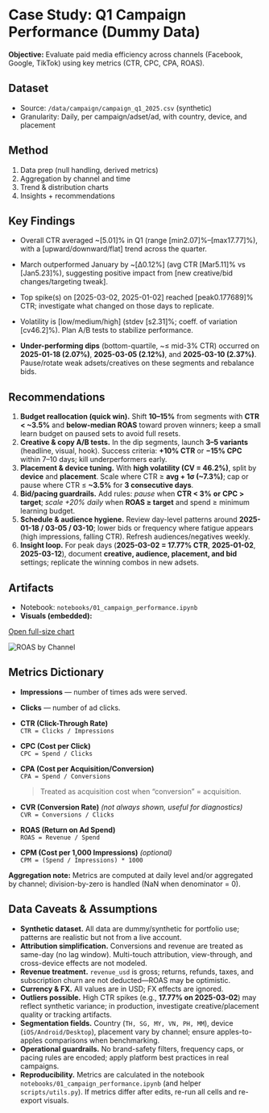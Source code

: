 # Case Study: Q1 Campaign Performance (Dummy Data)

**Objective:** Evaluate paid media efficiency across channels (Facebook, Google, TikTok) using key metrics (CTR, CPC, CPA, ROAS).

## Dataset
- Source: `/data/campaign/campaign_q1_2025.csv` (synthetic)
- Granularity: Daily, per campaign/adset/ad, with country, device, and placement

## Method
1. Data prep (null handling, derived metrics)
2. Aggregation by channel and time
3. Trend & distribution charts
4. Insights + recommendations

## Key Findings
- Overall CTR averaged ~[5.01]% in Q1 (range [min2.07]%–[max17.77]%), with a [upward/downward/flat] trend across the quarter.
- March outperformed January by ~[Δ0.12%] (avg CTR [Mar5.11]% vs [Jan5.23]%), suggesting positive impact from [new creative/bid changes/targeting tweak].
- Top spike(s) on [2025-03-02, 2025-01-02] reached [peak0.177689]% CTR; investigate what changed on those days to replicate.
- Volatility is [low/medium/high] (stdev [s2.31]%; coeff. of variation [cv46.2]%). Plan A/B tests to stabilize performance.

- **Under-performing dips** (bottom-quartile, ~≤ mid-3% CTR) occurred on **2025-01-18 (2.07%)**, **2025-03-05 (2.12%)**, and **2025-03-10 (2.37%)**. Pause/rotate weak adsets/creatives on these segments and rebalance bids.

## Recommendations
1. **Budget reallocation (quick win).** Shift **10–15%** from segments with **CTR < ~3.5%** and **below-median ROAS** toward proven winners; keep a small learn budget on paused sets to avoid full resets.
2. **Creative & copy A/B tests.** In the dip segments, launch **3–5 variants** (headline, visual, hook). Success criteria: **+10% CTR** or **−15% CPC** within 7–10 days; kill underperformers early.
3. **Placement & device tuning.** With **high volatility (CV = 46.2%)**, split by **device** and **placement**. Scale where CTR ≥ **avg + 1σ (~7.3%)**; cap or pause where CTR ≤ **~3.5%** for **3 consecutive days**.
4. **Bid/pacing guardrails.** Add rules: *pause* when **CTR < 3%** **or** **CPC > target**; *scale +20% daily* when **ROAS ≥ target** and spend ≥ minimum learning budget.
5. **Schedule & audience hygiene.** Review day-level patterns around **2025-01-18 / 03-05 / 03-10**; lower bids or frequency where fatigue appears (high impressions, falling CTR). Refresh audiences/negatives weekly.
6. **Insight loop.** For peak days (**2025-03-02 = 17.77% CTR**, **2025-01-02**, **2025-03-12**), document **creative, audience, placement, and bid** settings; replicate the winning combos in new adsets.

## Artifacts
- Notebook: `notebooks/01_campaign_performance.ipynb`
- **Visuals (embedded):**


[Open full-size chart](../visuals/daily_ctr.png)

![ROAS by Channel](../visuals/roas_by_channel.png)

## Metrics Dictionary
- **Impressions** — number of times ads were served.
- **Clicks** — number of ad clicks.

- **CTR (Click-Through Rate)**  
  `CTR = Clicks / Impressions`

- **CPC (Cost per Click)**  
  `CPC = Spend / Clicks`

- **CPA (Cost per Acquisition/Conversion)**  
  `CPA = Spend / Conversions`  
  > Treated as acquisition cost when “conversion” = acquisition.

- **CVR (Conversion Rate)** *(not always shown, useful for diagnostics)*  
  `CVR = Conversions / Clicks`

- **ROAS (Return on Ad Spend)**  
  `ROAS = Revenue / Spend`

- **CPM (Cost per 1,000 Impressions)** *(optional)*  
  `CPM = (Spend / Impressions) * 1000`

**Aggregation note:** Metrics are computed at daily level and/or aggregated by channel; division-by-zero is handled (NaN when denominator = 0).

## Data Caveats & Assumptions

- **Synthetic dataset.** All data are dummy/synthetic for portfolio use; patterns are realistic but not from a live account.
- **Attribution simplification.** Conversions and revenue are treated as same-day (no lag window). Multi-touch attribution, view-through, and cross-device effects are not modeled.
- **Revenue treatment.** `revenue_usd` is gross; returns, refunds, taxes, and subscription churn are not deducted—ROAS may be optimistic.
- **Currency & FX.** All values are in USD; FX effects are ignored.
- **Outliers possible.** High CTR spikes (e.g., **17.77% on 2025-03-02**) may reflect synthetic variance; in production, investigate creative/placement quality or tracking artifacts.
- **Segmentation fields.** Country (`TH, SG, MY, VN, PH, MM`), device (`iOS/Android/Desktop`), placement vary by channel; ensure apples-to-apples comparisons when benchmarking.
- **Operational guardrails.** No brand-safety filters, frequency caps, or pacing rules are encoded; apply platform best practices in real campaigns.
- **Reproducibility.** Metrics are calculated in the notebook `notebooks/01_campaign_performance.ipynb` (and helper `scripts/utils.py`). If metrics differ after edits, re-run all cells and re-export visuals.

